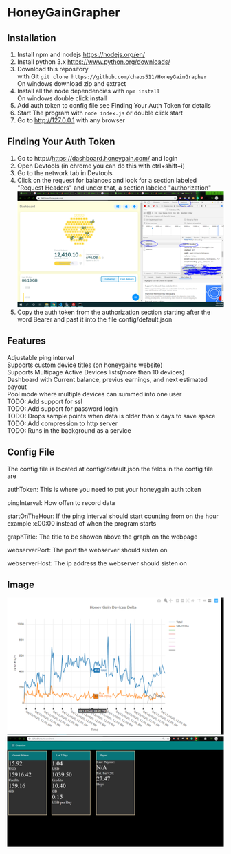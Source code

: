 # HoneyGainGrapher
## Installation
  1) Install npm and nodejs https://nodejs.org/en/
  2) Install python 3.x https://www.python.org/downloads/
  3) Download this repository <br> with Git `git clone https://github.com/chaos511/HoneyGainGrapher`<br>On windows download zip and extract
  4) Install all the node dependencies with `npm install` <br> On windows double click install
  5) Add auth token to config file see Finding Your Auth Token for details
  6) Start The program with `node index.js` or double click start
  7) Go to http://127.0.0.1 with any browser
## Finding Your Auth Token
  1) Go to http://https://dashboard.honeygain.com/ and login
  2) Open Devtools (in chrome you can do this with ctrl+shift+i)
  3) Go to the network tab in Devtools
  4) Click on the request for balances and look for a section labeled "Request Headers" and under that, a section labeled "authorization"
  ![Alt text](/Capture2.PNG?raw=true )
  5) Copy the auth token from the authorization section starting after the word Bearer and past it into the file config/default.json
  
## Features
  Adjustable ping interval<br>
  Supports custom device titles (on honeygains website)<br>
  Supports Multipage Active Devices lists(more than 10 devices)<br>
  Dashboard with Current balance, previus earnings, and next estimated payout<br>
  Pool mode where multiple devices can summed into one user<br>
  TODO: Add support for ssl <br>
  TODO: Add support for password login<br>
  TODO: Drops sample points when data is older than x days to save space<br>
  TODO: Add compression to http server<br>
  TODO: Runs in the background as a service<br>
## Config File
  The config file is located at config/default.json the felds in the config file are
   
  authToken: This is where you need to put your honeygain auth token

  pingInterval: How offen to record data
  
  startOnTheHour: If the ping interval should start counting from on the hour example x:00:00 instead of when the program starts

  graphTitle: The title to be showen above the graph on the  webpage

  webserverPort: The port the webserver should sisten on

  webserverHost: The ip address the webserver should sisten on


## Image
![Alt text](/Capture.PNG?raw=true )
![Alt text](/Capture3.PNG?raw=true )

  
  
  
